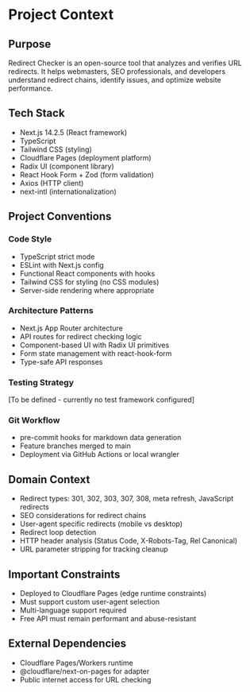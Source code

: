 # Project Context

## Purpose
Redirect Checker is an open-source tool that analyzes and verifies URL redirects. It helps webmasters, SEO professionals, and developers understand redirect chains, identify issues, and optimize website performance.

## Tech Stack
- Next.js 14.2.5 (React framework)
- TypeScript
- Tailwind CSS (styling)
- Cloudflare Pages (deployment platform)
- Radix UI (component library)
- React Hook Form + Zod (form validation)
- Axios (HTTP client)
- next-intl (internationalization)

## Project Conventions

### Code Style
- TypeScript strict mode
- ESLint with Next.js config
- Functional React components with hooks
- Tailwind CSS for styling (no CSS modules)
- Server-side rendering where appropriate

### Architecture Patterns
- Next.js App Router architecture
- API routes for redirect checking logic
- Component-based UI with Radix UI primitives
- Form state management with react-hook-form
- Type-safe API responses

### Testing Strategy
[To be defined - currently no test framework configured]

### Git Workflow
- pre-commit hooks for markdown data generation
- Feature branches merged to main
- Deployment via GitHub Actions or local wrangler

## Domain Context
- Redirect types: 301, 302, 303, 307, 308, meta refresh, JavaScript redirects
- SEO considerations for redirect chains
- User-agent specific redirects (mobile vs desktop)
- Redirect loop detection
- HTTP header analysis (Status Code, X-Robots-Tag, Rel Canonical)
- URL parameter stripping for tracking cleanup

## Important Constraints
- Deployed to Cloudflare Pages (edge runtime constraints)
- Must support custom user-agent selection
- Multi-language support required
- Free API must remain performant and abuse-resistant

## External Dependencies
- Cloudflare Pages/Workers runtime
- @cloudflare/next-on-pages for adapter
- Public internet access for URL checking

